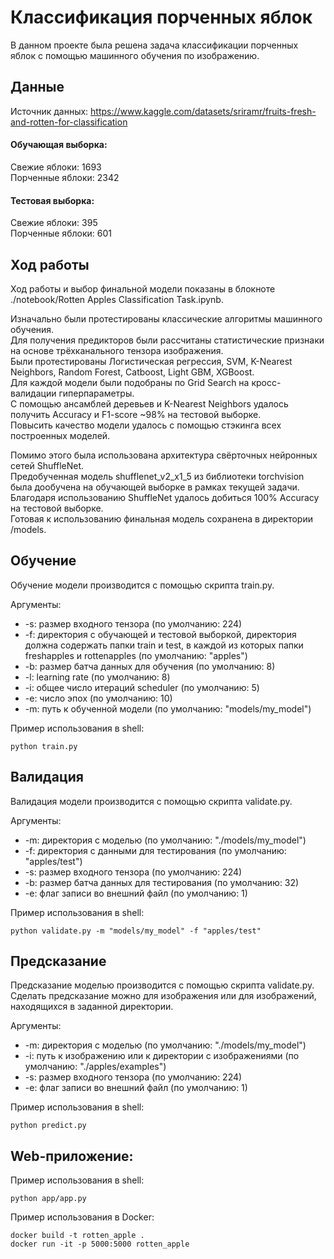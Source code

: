 # Классификация порченных яблок

В данном проекте была решена задача классификации порченных яблок с помощью машинного обучения по изображению.


## Данные
Источник данных: https://www.kaggle.com/datasets/sriramr/fruits-fresh-and-rotten-for-classification


#### Обучающая выборка:
Свежие яблоки: 1693 <br>
Порченные яблоки: 2342 <br>

#### Тестовая выборка:
Свежие яблоки: 395 <br>
Порченные яблоки: 601 <br>


## Ход работы
Ход работы и выбор финальной модели показаны в блокноте ./notebook/Rotten Apples Classification Task.ipynb.

Изначально были протестированы классические алгоритмы машинного обучения. <br>
Для получения предикторов были рассчитаны статистические признаки на основе трёхканального тензора изображения. <br>
Были протестированы Логистическая регрессия, SVM, K-Nearest Neighbors, Random Forest, Catboost, Light GBM, XGBoost. <br>
Для каждой модели были подобраны по Grid Search на кросс-валидации гиперпараметры. <br>
С помощью ансамблей деревьев и K-Nearest Neighbors удалось получить Accuracy и F1-score ~98% на тестовой выборке. <br>
Повысить качество модели удалось с помощью стэкинга всех построенных моделей.

Помимо этого была использована архитектура свёрточных нейронных сетей ShuffleNet. <br>
Предобученная модель shufflenet_v2_x1_5 из библиотеки torchvision была дообучена на обучающей выборке в рамках текущей задачи. <br>
Благодаря использованию ShuffleNet удалось добиться 100% Accuracy на тестовой выборке. <br>
Готовая к использованию финальная модель сохранена в директории /models.


## Обучение
Обучение модели производится с помощью скрипта train.py.

Аргументы:
* -s: размер входного тензора (по умолчанию: 224)
* -f: директория с обучающей и тестовой выборкой, директория должна содержать папки train и test, в каждой из которых папки freshapples и rottenapples (по умолчанию: "apples")
* -b: размер батча данных для обучения (по умолчанию: 8)
* -l: learning rate (по умолчанию: 8)
* -i: общее число итераций scheduler (по умолчанию: 5)
* -e: число эпох (по умолчанию: 10)
* -m: путь к обученной модели (по умолчанию: "models/my_model")

Пример использования в shell:
```
python train.py
```


## Валидация
Валидация модели производится с помощью скрипта validate.py.

Аргументы:
* -m: директория с моделью (по умолчанию: "./models/my_model")
* -f: директория с данными для тестирования (по умолчанию: "apples/test")
* -s: размер входного тензора (по умолчанию: 224)
* -b: размер батча данных для тестирования (по умолчанию: 32)
* -e: флаг записи во внешний файл (по умолчанию: 1)

Пример использования в shell:
```
python validate.py -m "models/my_model" -f "apples/test"
```


## Предсказание
Предсказание моделью производится с помощью скрипта validate.py. Сделать предсказание можно для изображения или для изображений, находящихся в заданной директории.

Аргументы:
* -m: директория с моделью (по умолчанию: "./models/my_model")
* -i: путь к изображению или к директории с изображениями (по умолчанию: "./apples/examples")
* -s: размер входного тензора (по умолчанию: 224)
* -e: флаг записи во внешний файл (по умолчанию: 1)

Пример использования в shell:
```
python predict.py
```


## Web-приложение:

Пример использования в shell:
```
python app/app.py
```

Пример использования в Docker:
```
docker build -t rotten_apple .
docker run -it -p 5000:5000 rotten_apple
```

